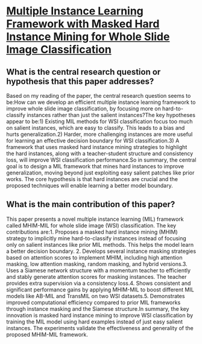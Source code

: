 # [Multiple Instance Learning Framework with Masked Hard Instance Mining   for Whole Slide Image Classification](https://arxiv.org/abs/2307.15254)

## What is the central research question or hypothesis that this paper addresses?

Based on my reading of the paper, the central research question seems to be:How can we develop an efficient multiple instance learning framework to improve whole slide image classification, by focusing more on hard-to-classify instances rather than just the salient instances?The key hypotheses appear to be:1) Existing MIL methods for WSI classification focus too much on salient instances, which are easy to classify. This leads to a bias and hurts generalization.2) Harder, more challenging instances are more useful for learning an effective decision boundary for WSI classification.3) A framework that uses masked hard instance mining strategies to highlight the hard instances, along with a teacher-student structure and consistency loss, will improve WSI classification performance.So in summary, the central goal is to design a MIL framework that mines hard instances to improve generalization, moving beyond just exploiting easy salient patches like prior works. The core hypothesis is that hard instances are crucial and the proposed techniques will enable learning a better model boundary.


## What is the main contribution of this paper?

This paper presents a novel multiple instance learning (MIL) framework called MHIM-MIL for whole slide image (WSI) classification. The key contributions are:1. Proposes a masked hard instance mining (MHIM) strategy to implicitly mine hard-to-classify instances instead of focusing only on salient instances like prior MIL methods. This helps the model learn a better decision boundary. 2. Develops several instance masking strategies based on attention scores to implement MHIM, including high attention masking, low attention masking, random masking, and hybrid versions.3. Uses a Siamese network structure with a momentum teacher to efficiently and stably generate attention scores for masking instances. The teacher provides extra supervision via a consistency loss.4. Shows consistent and significant performance gains by applying MHIM-MIL to boost different MIL models like AB-MIL and TransMIL on two WSI datasets.5. Demonstrates improved computational efficiency compared to prior MIL frameworks through instance masking and the Siamese structure.In summary, the key innovation is masked hard instance mining to improve WSI classification by training the MIL model using hard examples instead of just easy salient instances. The experiments validate the effectiveness and generality of the proposed MHIM-MIL framework.

